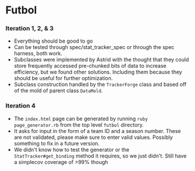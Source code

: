 # Futbol

### Iteration 1, 2, & 3
* Everything should be good to go
* Can be tested through spec/stat_tracker_spec or through the spec harness, both work.
* Subclasses were implemented by Astrid with the thought that they could store frequently accessed pre-chunked bits of data to increase efficiency, but we found other solutions. Including them because they should be useful for further optimization.
* Subclass construction handled by the `TrackerForge` class and based off of the mold of parent class `DataMold`.

### Iteration 4
* The `index.html` page can be generated by running `ruby page_generator.rb` from the top level `futbol` directory.
* It asks for input in the form of a team ID and a season number. These are not validated, please make sure to enter valid values. Possibly something to fix in a future version.
* We didn't know how to test the generator or the `StatTracker#get_binding` method it requires, so we just didn't. Still have a simplecov coverage of >99% though
